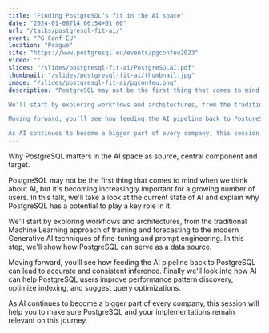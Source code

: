 ```yaml
---
title: 'Finding PostgreSQL’s fit in the AI space'
date: "2024-01-08T14:06:54+01:00"
url: "/talks/postgresql-fit-ai/"
event: "PG Conf EU"
location: "Prague"
site: "https://www.postgresql.eu/events/pgconfeu2023"
video: ""
slides: "/slides/postgresql-fit-ai/PostgreSQLAI.pdf"
thumbnail: "/slides/postgresql-fit-ai/thumbnail.jpg"
image: "/slides/postgresql-fit-ai/pgconfeu.png"
description: "PostgreSQL may not be the first thing that comes to mind when we think about AI, but it's becoming increasingly important for a growing number of users. In this talk, we'll take a look at the current state of AI and explain why PostgreSQL has a potential to play a key role in it.

We'll start by exploring workflows and architectures, from the traditional Machine Learning approach of training and forecasting to the modern Generative AI techniques of fine-tuning and prompt engineering. In this step, we'll show how PostgreSQL can serve as a data source.

Moving forward, you’ll see how feeding the AI pipeline back to PostgreSQL can lead to accurate and consistent inference. Finally we'll look into how AI can help PostgreSQL users improve performance pattern discovery, optimize indexing, and suggest query optimizations.

As AI continues to become a bigger part of every company, this session will help you to make sure PostgreSQL and your implementations remain relevant on this journey."
---
```


Why PostgreSQL matters in the AI space as source, central component and target.

<!--more-->

PostgreSQL may not be the first thing that comes to mind when we think about AI, but it's becoming increasingly important for a growing number of users. In this talk, we'll take a look at the current state of AI and explain why PostgreSQL has a potential to play a key role in it.

We'll start by exploring workflows and architectures, from the traditional Machine Learning approach of training and forecasting to the modern Generative AI techniques of fine-tuning and prompt engineering. In this step, we'll show how PostgreSQL can serve as a data source.

Moving forward, you’ll see how feeding the AI pipeline back to PostgreSQL can lead to accurate and consistent inference. Finally we'll look into how AI can help PostgreSQL users improve performance pattern discovery, optimize indexing, and suggest query optimizations.

As AI continues to become a bigger part of every company, this session will help you to make sure PostgreSQL and your implementations remain relevant on this journey.
